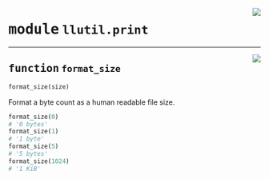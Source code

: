 <!-- markdownlint-disable -->

<a href="https://github.com/tjyuyao/ice-learn/blob/main/ice/llutil/print.py#L0"><img align="right" style="float:right;" src="https://img.shields.io/badge/-source-cccccc?style=flat-square"></a>

# <kbd>module</kbd> `llutil.print`







---

<a href="https://github.com/tjyuyao/ice-learn/blob/main/ice/llutil/print.py#L39"><img align="right" style="float:right;" src="https://img.shields.io/badge/-source-cccccc?style=flat-square"></a>

## <kbd>function</kbd> `format_size`

```python
format_size(size)
```

Format a byte count as a human readable file size.


```python
format_size(0)
# '0 bytes'
format_size(1)
# '1 byte'
format_size(5)
# '5 bytes'
format_size(1024)
# '1 KiB'
```




